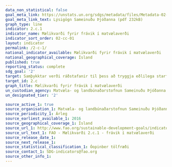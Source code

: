 ```yaml
---
data_non_statistical: false
goal_meta_link: https://unstats.un.org/sdgs/metadata/files/Metadata-02-0C-01.pdf
goal_meta_link_text: Lýsigögn Sameinuðu Þjóðanna (pdf 232kB)
graph_type: line
indicator: 2.c.1
indicator_name: Mælikvarði fyrir frávik í matvælaverði
indicator_sort_order: 02-cc-01
layout: indicator
permalink: /2-c-1/
national_indicator_available: Mælikvarði fyrir frávik í matvælaverði
national_geographical_coverage: Ísland
published: true
reporting_status: complete
sdg_goal: '2'
target: Samþykktar verði ráðstafanir til þess að tryggja eðlilega starfsemi matvörumarkaða og afleiddra viðskipta og séð verði til þess að markaðsupplýsingar verði aðgengilegar og berist í tæka tíð, meðal annars um matvælabirgðir, í því skyni að sporna við miklum verðsveiflum.
target_id: 2.c
graph_title: Mælikvarði fyrir frávik í matvælaverði
un_custodian_agency: Matvæla- og landbúnaðarstofnun Sameinuðu Þjóðanna (FAO)
un_designated_tier: '2'

source_active_1: true
source_organisation_1: Matvæla- og landbúnaðarstofnun Sameinuðu Þjóðanna (FAO)
source_periodicity_1: Árleg
source_earliest_available_1: 2016
source_geographical_coverage_1: Ísland
source_url_1: http://www.fao.org/sustainable-development-goals/indicators/2c1/en/
source_url_text_1: FAO - Mælikvarði 2.c.1 - frávik í matvælaverði
source_release_date_1:
source_next_release_1:
source_statistical_classification_1: Óopinber tölfræði
source_contact_1: SDG-indicators@fao.org
source_other_info_1:
---
```

